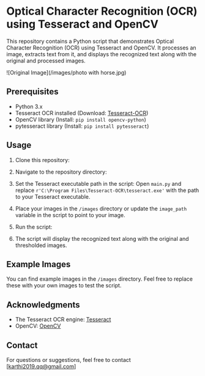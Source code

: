 # Optical Character Recognition (OCR) using Tesseract and OpenCV

This repository contains a Python script that demonstrates Optical Character Recognition (OCR) using Tesseract and OpenCV. It processes an image, extracts text from it, and displays the recognized text along with the original and processed images.

![Original Image](/images/photo with horse.jpg) 

## Prerequisites

- Python 3.x
- Tesseract OCR installed (Download: [Tesseract-OCR](https://github.com/tesseract-ocr/tesseract))
- OpenCV library (Install: `pip install opencv-python`)
- pytesseract library (Install: `pip install pytesseract`)

## Usage

1. Clone this repository:

2. Navigate to the repository directory:

3. Set the Tesseract executable path in the script:
Open `main.py` and replace `r'C:\Program Files\Tesseract-OCR\tesseract.exe'` with the path to your Tesseract executable.

4. Place your images in the `/images` directory or update the `image_path` variable in the script to point to your image.

5. Run the script:

6. The script will display the recognized text along with the original and thresholded images.

## Example Images

You can find example images in the `/images` directory. Feel free to replace these with your own images to test the script.


## Acknowledgments

- The Tesseract OCR engine: [Tesseract](https://github.com/tesseract-ocr/tesseract)
- OpenCV: [OpenCV](https://opencv.org/)

## Contact

For questions or suggestions, feel free to contact [karthi2019.qq@gmail.com]
